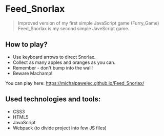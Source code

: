 # Feed_Snorlax

> Improved version of my first simple JavaScript game (Furry_Game)
> Feed_Snorlax is my second simple JaveScript game.

## How to play?
* Use keyboard arrows to direct Snorlax.
* Collect as many apples and oranges as you can.
* Remember - don't bump into the wall!
* Beware Machamp!

You can play here: https://michalpawelec.github.io/Feed_Snorlax/

## Used technologies and tools:
* CSS3
* HTML5
* JavaScript
* Webpack (to divide project into few JS files)

